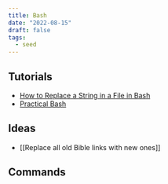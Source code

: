 ```yaml
---
title: Bash
date: "2022-08-15"
draft: false
tags:
  - seed
---
```


## Tutorials

- [How to Replace a String in a File in Bash](https://linuxhint.com/replace_string_in_file_bash/)
- [Practical Bash](https://www.youtube.com/watch?v=nyoZ8VeMEq0&list=PLShDm2AZYnK1SdG3dufPdCqk08sOahUBP&index=10)

## Ideas

- [[Replace all old Bible links with new ones]]

## Commands
